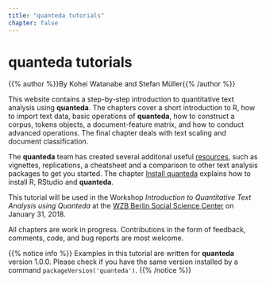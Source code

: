 ```yaml
---
title: "quanteda tutorials"
chapter: false
---
```

# quanteda tutorials

{{% author %}}By Kohei Watanabe and Stefan Müller{{% /author %}} 

This website contains a step-by-step introduction to quantitative text analysis using **quanteda**. The chapters cover a short introduction to R, how to import text data, basic operations of **quanteda**, how to construct a corpus, tokens objects, a document-feature matrix, and how to conduct advanced operations. The final chapter deals with text scaling and document classification.

The **quanteda** team has created several additonal useful [resources](http://quanteda.io/help/), such as vignettes, replications, a cheatsheet and a comparison to other text analysis packages to get you started. The chapter [Install quanteda](introduction/install) explains how to install R, RStudio and **quanteda**.

This tutorial will be used in the Workshop _Introduction to Quantitative Text Analysis using Quanteda_ at the [WZB Berlin Social Science Center](https://www.wzb.eu/en) on January 31, 2018.

All chapters are work in progress. Contributions in the form of feedback, comments, code, and bug reports are most welcome.


{{% notice info %}}
Examples in this tutorial are written for **quanteda** version 1.0.0. Please check if you have the same version installed by a command `packageVersion('quanteda')`. 
{{% /notice %}}

